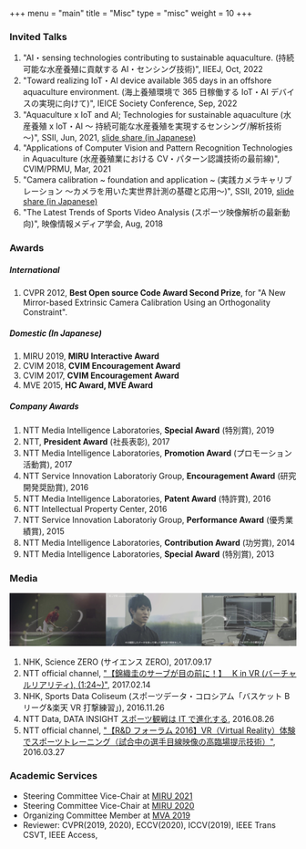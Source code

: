 +++
menu = "main"
title = "Misc"
type = "misc"
weight = 10
+++

### Invited Talks

1. "AI・sensing technologies contributing to sustainable aquaculture. (持続可能な水産養殖に貢献する AI・センシング技術)", IIEEJ, Oct, 2022
1. "Toward realizing IoT・AI device available 365 days in an offshore aquaculture environment. (海上養殖環境で 365 日稼働する IoT・AI デバイスの実現に向けて)", IEICE Society Conference, Sep, 2022
1. "Aquaculture x IoT and AI; Technologies for sustainable aquaculture (水産養殖 x IoT・AI ～ 持続可能な水産養殖を実現するセンシング/解析技術 ～)", SSII, Jun, 2021, [slide share (in Japanese)](https://www.slideshare.net/SSII_Slides/ssii2021-os101-x-iotai)
1. "Applications of Computer Vision and Pattern Recognition Technologies in Aquaculture (水産養殖業における CV・パターン認識技術の最前線)", CVIM/PRMU, Mar, 2021
1. "Camera calibration ~ foundation and application ~ (実践カメラキャリブレーション ～カメラを用いた実世界計測の基礎と応用～)", SSII, 2019, [slide share (in Japanese)](https://www.slideshare.net/SSII_Slides/ssii2019ts3-149136612)
1. "The Latest Trends of Sports Video Analysis (スポーツ映像解析の最新動向)", 映像情報メディア学会, Aug, 2018

### Awards

##### International

1. CVPR 2012, **Best Open source Code Award Second Prize**, for "A New Mirror-based Extrinsic Camera Calibration Using an Orthogonality Constraint".

##### Domestic (In Japanese)

1. MIRU 2019, **MIRU Interactive Award**
1. CVIM 2018, **CVIM Encouragement Award**
1. CVIM 2017, **CVIM Encouragement Award**
1. MVE 2015, **HC Award, MVE Award**

##### Company Awards

1. NTT Media Intelligence Laboratories, **Special Award** (特別賞), 2019
1. NTT, **President Award** (社長表彰), 2017
1. NTT Media Intelligence Laboratories, **Promotion Award** (プロモーション活動賞), 2017
1. NTT Service Innovation Laboratoriy Group, **Encouragement Award** (研究開発奨励賞), 2016
1. NTT Media Intelligence Laboratories, **Patent Award** (特許賞), 2016
1. NTT Intellectual Property Center, 2016
1. NTT Service Innovation Laboratoriy Group, **Performance Award** (優秀業績賞), 2015
1. NTT Media Intelligence Laboratories, **Contribution Award** (功労賞), 2014
1. NTT Media Intelligence Laboratories, **Special Award** (特別賞), 2013

### Media

[![](../images/media.jpg)](https://www.youtube.com/watch?v=-AqHhIBICxs)

1. NHK, Science ZERO (サイエンス ZERO), 2017.09.17
1. NTT official channel, ["【錦織圭のサーブが目の前に！】　 K in VR (バーチャルリアリティ), (1:24~)"](https://www.youtube.com/watch?v=-AqHhIBICxs), 2017.02.14
1. NHK, Sports Data Coliseum (スポーツデータ・コロシアム「バスケット B リーグ&楽天 VR 打撃練習」), 2016.11.26
1. NTT Data, DATA INSIGHT [スポーツ観戦は IT で進化する](https://www.nttdata.com/jp/ja/data-insight/2016/082601/), 2016.08.26
1. NTT official channel, ["【R&D フォーラム 2016】VR（Virtual Reality）体験でスポーツトレーニング（試合中の選手目線映像の高臨場提示技術）"](https://www.youtube.com/watch?v=oA5bMFpIqo8), 2016.03.27

### Academic Services

- Steering Committee Vice-Chair at [MIRU 2021](http://cvim.ipsj.or.jp/MIRU2021/)
- Steering Committee Vice-Chair at [MIRU 2020](https://sites.google.com/view/miru2020/)
- Organizing Committee Member at [MVA 2019](http://www.mva-org.jp/mva2019/)
- Reviewer: CVPR(2019, 2020), ECCV(2020), ICCV(2019), IEEE Trans CSVT, IEEE Access,
